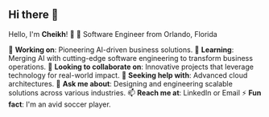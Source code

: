 ## Hi there 👋

Hello, I'm **Cheikh**! 👋
📍 Software Engineer from Orlando, Florida

🔭 **Working on**: Pioneering AI-driven business solutions.
🌱 **Learning**: Merging AI with cutting-edge software engineering to transform business operations.
👯 **Looking to collaborate on**: Innovative projects that leverage technology for real-world impact.
🤔 **Seeking help with**: Advanced cloud architectures.
💬 **Ask me about**: Designing and engineering scalable solutions across various industries.
📫 **Reach me at**: LinkedIn or Email
⚡ **Fun fact**: I'm an avid soccer player.
